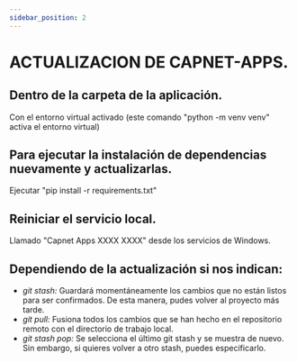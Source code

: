 ```yaml
---
sidebar_position: 2
---
```

# ACTUALIZACION DE CAPNET-APPS.

## Dentro de la carpeta de la aplicación. 
Con el entorno virtual activado (este comando "python -m venv venv" activa el entorno virtual)
## Para ejecutar la instalación de dependencias nuevamente y actualizarlas. 
Ejecutar "pip install -r requirements.txt"
## Reiniciar el servicio local.
Llamado "Capnet Apps XXXX XXXX" desde los servicios de Windows.
## Dependiendo de la actualización si nos indican:
- *git stash:* Guardará momentáneamente los cambios que no están 
listos para ser confirmados. De esta manera, pudes volver al 
proyecto más tarde.
- *git pull:* Fusiona todos los cambios que se han hecho en el 
repositorio remoto con el directorio de trabajo local. 
- *git stash pop:* Se selecciona el último git stash y se muestra de nuevo. Sin embargo, si quieres volver a otro stash, puedes especificarlo. 